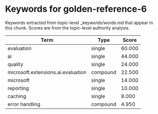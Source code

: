 # Keywords for golden-reference-6

Keywords extracted from topic-level _keywords/words.md that appear in this chunk.
Scores are from the topic-level authority analysis.

| Term | Type | Score |
|------|------|-------|
| evaluation | single | 60.000 |
| ai | single | 44.000 |
| quality | single | 24.000 |
| microsoft.extensions.ai.evaluation | compound | 22.500 |
| microsoft | single | 14.000 |
| reporting | single | 10.000 |
| caching | single | 8.000 |
| error handling | compound | 4.950 |
